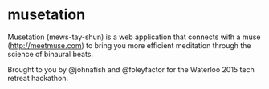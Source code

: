 # musetation

Musetation (mews-tay-shun) is a web application that connects with a muse (http://meetmuse.com) to bring you more efficient meditation through the science of binaural beats.

Brought to you by @johnafish and @foleyfactor for the Waterloo 2015 tech retreat hackathon.